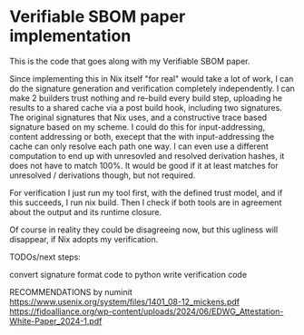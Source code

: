 # Verifiable SBOM paper implementation


This is the code that goes along with my Verifiable SBOM paper.

Since implementing this in Nix itself "for real" would take a lot of work, I can do the signature generation and verification completely independently.
I can make 2 builders trust nothing and re-build every build step, uploading he results to a shared cache via a post build hook, including two signatures.
The original signatures that Nix uses, and a constructive trace based signature based on my scheme.
I could do this for input-addressing, content addressing or both, execept that the with input-addressing the cache can only resolve each path one way.
I can even use a different computation to end up with unresovled and resolved derivation hashes, it does not have to match 100%.
It would be good if it at least matches for unresolved / derivations though, but not required.

For verification I just run my tool first, with the defined trust model, and if this succeeds, I run nix build.
Then I check if both tools are in agreement about the output and its runtime closure.

Of course in reality they could be disagreeing now, but this ugliness will disappear, if Nix adopts my verification.

TODOs/next steps:

convert signature format code to python
write verification code

RECOMMENDATIONS by numinit
https://www.usenix.org/system/files/1401_08-12_mickens.pdf
https://fidoalliance.org/wp-content/uploads/2024/06/EDWG_Attestation-White-Paper_2024-1.pdf
